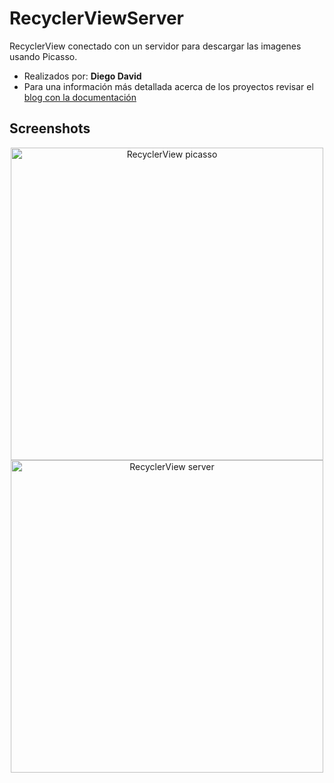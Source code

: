 # RecyclerViewServer
RecyclerView conectado con un servidor para descargar las imagenes usando Picasso.

* Realizados por: **Diego David**
*  Para una información más detallada acerca de los proyectos revisar el [blog con la documentación](https://diegodavidq.github.io)

## Screenshots

<div align="center">

<img src="https://github.com/diegodavidQ/diegodavidQ.github.io/blob/master/images/picassoRecycler/picasso1.png" alt="RecyclerView picasso" height="500"/> <img src="https://github.com/diegodavidQ/diegodavidQ.github.io/blob/master/images/picassoRecycler/picasso1.png" alt="RecyclerView server" height="500"/>

</div>
